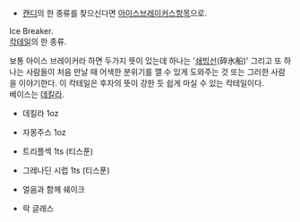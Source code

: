   * [캔디](%EC%BA%94%EB%94%94.md)의 한 종류를 찾으신다면 [아이스브레이커스](%EC%95%84%EC%9D%B4%EC%8A%A4%EB%B8%8C%EB%A0%88%EC%9D%B4%EC%BB%A4%EC%8A%A4.md)[항목](%ED%95%AD%EB%AA%A9.md)으로.  

Ice Breaker.  
[칵테일](%EC%B9%B5%ED%85%8C%EC%9D%BC.md)의 한 종류.

보통 아이스 브레이커라 하면 두가지 뜻이 있는데 하나는 '[쇄빙선](%EC%87%84%EB%B9%99%EC%84%A0.md)(碎氷船)'
그리고 또 하나는 사람들이 처음 만날 때 어색한 분위기를 깰 수 있게 도와주는 것 또는 그러한 사람을 이야기한다. 이 칵테일은 후자의 뜻이
강한 듯 쉽게 마실 수 있는 칵테일이다.  
베이스는 [데킬라](%EB%8D%B0%ED%82%AC%EB%9D%BC.md).

  * 데킬라 1oz
  * 자몽주스 1oz
  * 트리플섹 1ts (티스푼)
  * 그레나딘 시럽 1ts (티스푼)  

  * 얼음과 함께 쉐이크
  * 락 글래스

